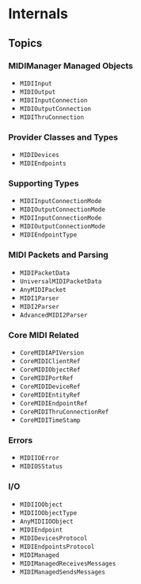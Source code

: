 # Internals

## Topics

### MIDIManager Managed Objects

- ``MIDIInput``
- ``MIDIOutput``
- ``MIDIInputConnection``
- ``MIDIOutputConnection``
- ``MIDIThruConnection``

### Provider Classes and Types

- ``MIDIDevices``
- ``MIDIEndpoints``

### Supporting Types

- ``MIDIInputConnectionMode``
- ``MIDIOutputConnectionMode``
- ``MIDIInputConnectionMode``
- ``MIDIOutputConnectionMode``
- ``MIDIEndpointType``

### MIDI Packets and Parsing

- ``MIDIPacketData``
- ``UniversalMIDIPacketData``
- ``AnyMIDIPacket``
- ``MIDI1Parser``
- ``MIDI2Parser``
- ``AdvancedMIDI2Parser``

### Core MIDI Related

- ``CoreMIDIAPIVersion``
- ``CoreMIDIClientRef``
- ``CoreMIDIObjectRef``
- ``CoreMIDIPortRef``
- ``CoreMIDIDeviceRef``
- ``CoreMIDIEntityRef``
- ``CoreMIDIEndpointRef``
- ``CoreMIDIThruConnectionRef``
- ``CoreMIDITimeStamp``

### Errors

- ``MIDIIOError``
- ``MIDIOSStatus``

### I/O

- ``MIDIIOObject``
- ``MIDIIOObjectType``
- ``AnyMIDIIOObject``
- ``MIDIEndpoint``
- ``MIDIDevicesProtocol``
- ``MIDIEndpointsProtocol``
- ``MIDIManaged``
- ``MIDIManagedReceivesMessages``
- ``MIDIManagedSendsMessages``
